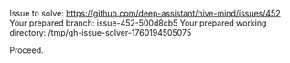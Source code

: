 Issue to solve: https://github.com/deep-assistant/hive-mind/issues/452
Your prepared branch: issue-452-500d8cb5
Your prepared working directory: /tmp/gh-issue-solver-1760194505075

Proceed.